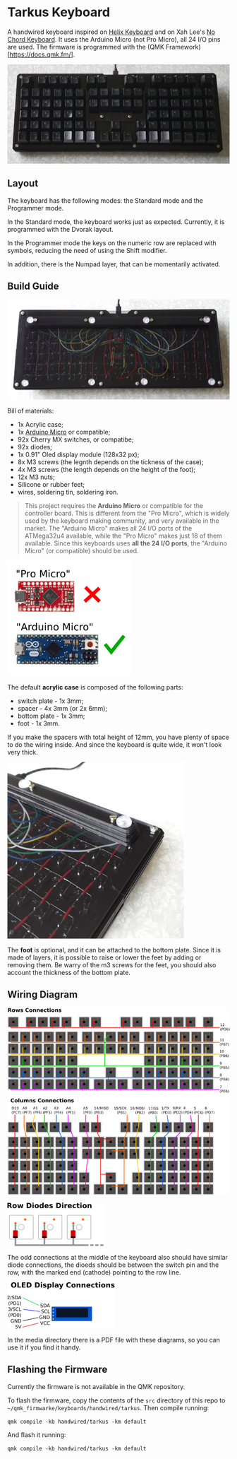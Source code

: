 # Tarkus Keyboard

A handwired keyboard inspired on [Helix Keyboard](https://github.com/MakotoKurauchi/helix)
and on Xah Lee's [No Chord Keyboard](http://xahlee.info/comp/ultimate_keyboard_layout.html).
It uses the Arduino Micro (not Pro Micro), all 24 I/O pins are used. The
firmware is programmed with the (QMK Framework)[https://docs.qmk.fm/].

![Photo](media/picture.png)

## Layout

The keyboard has the following modes: the Standard mode and the Programmer mode.

In the Standard mode, the keyboard works just as expected. Currently, it is
programmed with the Dvorak layout.

In the Programmer mode the keys on the numeric row are replaced with symbols,
reducing the need of using the Shift modifier.

In addition, there is the Numpad layer, that can be momentarily activated.

## Build Guide

![Photo](media/picture-bottom.png)

Bill of materials:

* 1x Acrylic case;
* 1x [Arduino Micro](https://store.arduino.cc/usa/arduino-micro) or compatible;
* 92x Cherry MX switches, or compatibe;
* 92x diodes;
* 1x 0.91" Oled display module (128x32 px);
* 8x M3 screws (the legnth depends on the tickness of the case);
* 4x M3 screws (the length depends on the height of the foot);
* 12x M3 nuts;
* Silicone or rubber feet;
* wires, soldering tin, soldering iron.

> This project requires the **Arduino Micro** or compatible for the
> controller board. This is different from the "Pro Micro", which is widely
> used by the keyboard making community, and very available in the market.
> The "Arduino Micro" makes all 24 I/O ports of the ATMega32u4 available,
> while the "Pro Micro" makes just 18 of them available. Since this keyboards
> uses **all the 24 I/O ports**, the "Arduino Micro" (or compatible) should
> be used.

![Photo](media/controller-board.png)

The default **acrylic case** is composed of the following parts:

* switch plate - 1x 3mm;
* spacer - 4x 3mm (or 2x 6mm);
* bottom plate - 1x 3mm;
* foot - 1x 3mm.

If you make the spacers with total height of 12mm, you have plenty of space to
do the wiring inside. And since the keyboard is quite wide, it won't look very
thick.

<img src="media/picture-foot.png" width="400" height="400">

The **foot** is optional, and it can be attached to the bottom plate. Since it is
made of layers, it is possible to raise or lower the feet by adding or removing
them. Be warry of the m3 screws for the feet, you should also account the
thickness of the bottom plate.

## Wiring Diagram

![Wiring Diagram](media/wires.png)

![Photo](media/diodes.png)

The odd connections at the middle of the keyboard also should have similar diode
connections, the dioeds should be between the switch pin and the row, with the
marked end (cathode) pointing to the row line.

![Oled](media/oled.png)

In the media directory there is a PDF file with these diagrams, so you can use
it if you find it handy.

## Flashing the Firmware

Currently the firmware is not available in the QMK repository.

To flash the firmware, copy the contents of the `src` directory of this repo
to `~/qmk_firmwarke/keyboards/handwired/tarkus`. Then compile running:

    qmk compile -kb handwired/tarkus -km default

And flash it running:

    qmk compile -kb handwired/tarkus -km default
